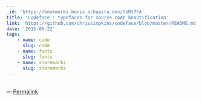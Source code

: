 ```yaml
---
_id: 'https://bookmarks.boris.schapira.dev/?bRt7FA'
title: 'Codeface : typefaces for source code beautification'
link: 'https://github.com/chrissimpkins/codeface/blob/master/README.md'
date: '2015-06-22'
tags:
    - name: code
      slug: code
    - name: fonts
      slug: fonts
    - name: sharemarks
      slug: sharemarks
---
```


<br>&#8212;
<a href="https://bookmarks.boris.schapira.dev/?bRt7FA" title="Permalink">Permalink</a>
